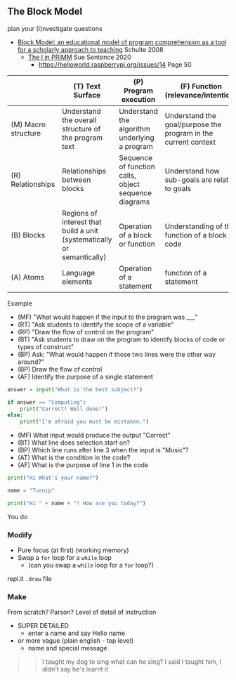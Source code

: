 The Block Model
---------------

plan your (I)nvestigate questions

* [Block Model: an educational model of program comprehension as a tool for a scholarly approach to teaching](https://doi.org/10.1145/1404520.1404535) Schulte 2008
    * [The I in PRIMM](https://helloworld.raspberrypi.org/articles/hw14-the-i-in-primm) Sue Sentence 2020
        * https://helloworld.raspberrypi.org/issues/14 Page 50

| | (T) Text Surface | (P) Program execution | (F) Function (relevance/intention) |
|-|-|-|-|
| (M) Macro structure | Understand the overall structure of the program text | Understand the algorithm underlying a program | Understand the goal/purpose the program in the current context |
| (R) Relationships | Relationships between blocks | Sequence of function calls, object sequence diagrams | Understand how sub-goals are related to goals |
| (B) Blocks | Regions of interest that build a unit (systematically or semantically) | Operation of a block or function | Understanding of the function of a block of code |
| (A) Atoms | Language elements | Operation of a statement | function of a statement |

Example
* (MF) "What would happen if the input to the program was ___"
* (RT) "Ask students to identify the scope of a variable"
* (RP) "Draw the flow of control on the program"
* (BT) "Ask students to draw on the program to identify blocks of code or types of construct"
* (BP) Ask: "What would happen if those two lines were the other way around?"
* (BP) Draw the flow of control
* (AF) Identify the purpose of a single statement

```python {.line-numbers}
answer = input("What is the best subject?")

if answer == "Computing":
    print("Correct! Well done!")
else:
    print("I'm afraid you must be mistaken.")
```
* (MF) What input would produce the output "Correct"
* (BT) What line does selection start on?
* (BP) Which line runs after line 3 when the input is "Music"?
* (AT) What is the condition in the code?
* (AF) What is the purpose of line 1 in the code

```python {.line-numbers}
print("Hi What's your name?")

name = "Turnip"

print("Hi " + name + "! How are you today?")
```
You do

### Modify
* Pure focus (at first) (working memory)
* Swap a `for` loop for a `while` loop
    * (can you swap a `while` loop for a `for` loop?)

repl.it `.draw` file

### Make
From scratch? Parson?
Level of detail of instruction
* SUPER DETAILED
    * enter a name and say Hello name
* or more vague (plain english - top level)
    * name and special message

>> I taught my dog to sing
> what can he sing?
>> I said I taught him, I didn't say he's learnt it

